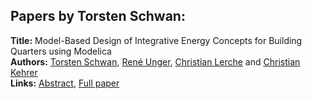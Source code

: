 <h2>Papers by Torsten Schwan:</h2>
<p>
<b>Title:</b> Model-Based Design of Integrative Energy Concepts for Building Quarters using Modelica<br />
<b>Authors:</b> <a href="../authors/author_284.html">Torsten Schwan</a>, <a href="../authors/author_316.html">René Unger</a>, <a href="../authors/author_193.html">Christian Lerche</a> and <a href="../authors/author_159.html">Christian Kehrer</a><br />
<b>Links:</b> <a href="../abstracts/abstract_11.pdf">Abstract</a>, <a href="../submissions/ECP1409697_SchwanUngerLercheKehrer.pdf">Full paper</a>
</p>